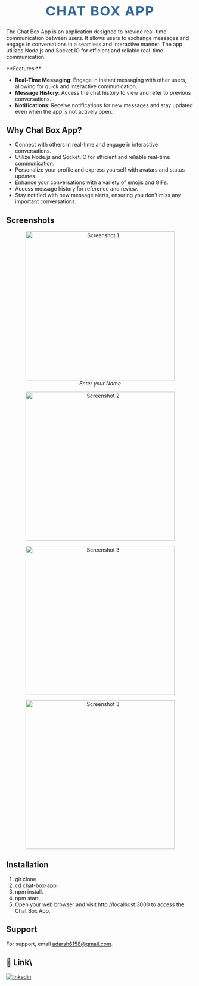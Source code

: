 <h1 align="center" style="font-size: 36px; color: #336699; font-weight: bold; text-transform: uppercase; letter-spacing: 2px;">Chat Box App</h1>

<p align="center">
 
The Chat Box App is an application designed to provide real-time communication between users. It allows users to exchange messages and engage in conversations in a seamless and interactive manner. The app utilizes Node.js and Socket.IO for efficient and reliable real-time communication.
</p>
**Features:**

- **Real-Time Messaging**: Engage in instant messaging with other users, allowing for quick and interactive communication.
- **Message History**: Access the chat history to view and refer to previous conversations.
- **Notifications**: Receive notifications for new messages and stay updated even when the app is not actively open.

## Why Chat Box App?

- Connect with others in real-time and engage in interactive conversations.
- Utilize Node.js and Socket.IO for efficient and reliable real-time communication.
- Personalize your profile and express yourself with avatars and status updates.
- Enhance your conversations with a variety of emojis and GIFs.
- Access message history for reference and review.
- Stay notified with new message alerts, ensuring you don't miss any important conversations.


## Screenshots
<p align="center">
  <img src="https://github.com/Adarsh6158/Chat-App/assets/119891550/ea7fa7f0-1d40-4049-91d4-913386211f47"  alt="Screenshot 1" width="400">
  <br>
  <em>Enter your Name</em>
</p>
<p align="center">
  <img src="https://github.com/Adarsh6158/Chat-App/assets/119891550/b3881d44-6e26-4863-9178-91587e5d7846" alt="Screenshot 2" width="400">
  <br>
 
</p>
<p align="center">
  <img src="https://github.com/Adarsh6158/Chat-App/assets/119891550/e2cfce31-8958-48c5-a6a0-91cdf243ab5f"alt="Screenshot 3" width="400">
<br>
</p>
<p align="center">
  <img src="https://github.com/Adarsh6158/Chat-App/assets/119891550/07fd9ec1-0673-4531-b786-8266f4b8bb04"alt="Screenshot 3" width="400">
</p>



## Installation

1. git clone <repository-url>
2. cd chat-box-app.
3. npm install.
4. npm start.
5. Open your web browser and visit http://localhost:3000 to access the Chat Box App.

## Support

For support, email adarsh6158@gmail.com.

## 🔗 Link\


[![linkedin](https://img.shields.io/badge/linkedin-0A66C2?style=for-the-badge&logo=linkedin&logoColor=white)](https://www.linkedin.com/in/adarsh-35a9931ba/)
